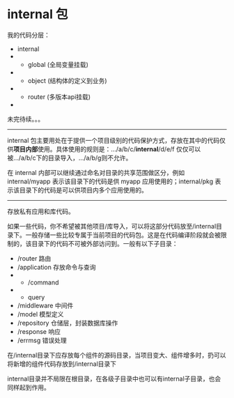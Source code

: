 # internal 包

我的代码分层：

- internal
- - global (全局变量挂载)
- - object (结构体的定义到业务)
- - router (多版本api挂载)
- 

未完待续。。。

---

internal 包主要用处在于提供一个项目级别的代码保护方式，存放在其中的代码仅供**项目内部**使用。具体使用的规则是：.../a/b/c/**internal**/d/e/f 仅仅可以被.../a/b/c下的目录导入，.../a/b/g则不允许。

在 internal 内部可以继续通过命名对目录的共享范围做区分，例如 internal/myapp 表示该目录下的代码是供 myapp 应用使用的；internal/pkg 表示该目录下的代码是可以供项目内多个应用使用的。

---

存放私有应用和库代码。

如果一些代码，你不希望被其他项目/库导入，可以将这部分代码放至/internal目录下。一般存储一些比较专属于当前项目的代码包。这是在代码编译阶段就会被限制的，该目录下的代码不可被外部访问到。一般有以下子目录：

- /router 路由
- /application 存放命令与查询
- - /command
- - query
- /middleware 中间件
- /model 模型定义
- /repository 仓储层，封装数据库操作
- /response 响应
- /errmsg 错误处理

在/internal目录下应存放每个组件的源码目录，当项目变大、组件增多时，扔可以将新增的组件代码存放到/internal目录下

internal目录并不局限在根目录，在各级子目录中也可以有internal子目录，也会同样起到作用。

